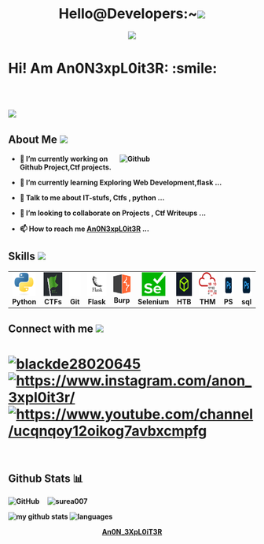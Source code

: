  <div align="center">
   

<h1> Hello@Developers:~<img src = "https://raw.githubusercontent.com/MartinHeinz/MartinHeinz/master/wave.gif" width = 50px> </h1>

 <p align="center">
  <img src="https://readme-typing-svg.herokuapp.com?font=&color=%23CCCCCC&size=26&center=true&vCenter=true&height=47&lines=%F0%9F%99%82+Am+a+N00b+CTFer;%F0%9F%90%8D+Pythonist;%F0%9F%91%80+Automation+Developer">
  </p>
</div>

<div size='100px'> <b><h1>Hi! Am An0N3xpL0it3R: :smile: </h1></div><br><br>

<a href="https://github.com/An0N-3XpL0iT3R"><img src="https://github-profile-trophy.vercel.app/?username=An0N-3XpL0iT3R&theme=onedark&row=1&margin-w=2&margin-h=2"></a>
</div>

<h2> About Me <img src ="./img/me/" width=32px> </h2>

<img width="55%" align="right" alt="Github" src="https://raw.githubusercontent.com/onimur/.github/master/.resources/git-header.svg" />


- 🔭 I’m currently working on Github Project,Ctf projects.

- 🌱 I’m currently learning Exploring Web Development,flask ...

- 💬 Talk to me about IT-stufs, Ctfs , python ...

- 👯 I’m looking to collaborate on Projects , Ctf Writeups ...

- 📫 How to reach me [An0N3xpL0it3R](https://www.instagram.com/anon_3xpl0it3r/) ...


<h2> Skills <img src = "https://media2.giphy.com/media/QssGEmpkyEOhBCb7e1/giphy.gif?cid=ecf05e47a0n3gi1bfqntqmob8g9aid1oyj2wr3ds3mg700bl&rid=giphy.gif" width = 32px> </h2>
<table>
  <tr>
      <td align="center" width="96">
      <a href="#">
        <img src="./img/python.svg" width="48" height="48" alt="Python" />
      </a>
      <br>Python
     </td>


   <td align="center"  width="96">
      <a href="#">
        <img src="./img/ctf.png" width="48" height="48" alt="CTF" />
      </a>
      <br>CTFs
    </td>

   <td align="center"  width="96">
      <a href="#">
        <img src="./img/git.png" width="48" height="48" alt="Git" />
      </a>
      <br>Git
    </td>
    
   <td align="center"  width="96">
      <a href="#">
        <img src="./img/flask.jpg" width="48" height="48" alt="Flask" />
      </a>
      <br>Flask
    </td>
      <td align="center"  width="96">
      <a href="#">
        <img src="./img/bburp.png" width="46" height="42" alt="Burp" />
      </a>
      <br>Burp
    </td>
    
   <td align="center"  width="96">
      <a href="#">
        <img src="./img/selenium.png" width="48" height="48" alt="Git" />
      </a>
      <br>Selenium
    </td>

   <td align="center"  width="96">
      <a href="#">
        <img src="./img/htb.jpg" width="48" height="48" alt="HTB"/>
      </a>
      <br>HTB
    </td>

   <td align="center"  width="96">
      <a href="#">
        <img src="./img/thm.png" width="48" height="48" alt="THM" />
      </a>
      <br>THM
    </td>
<td align="center"  width="96">
      <a href="#">
        <img src="./img/ps.png" width="48" height="48" alt="ps" />
      </a>
      <br>PS
    </td>
<td align="center"  width="96">
      <a href="#">
        <img src="./img/ps.png" width="48" height="48" alt="sql" />
      </a>
      <br>sql
    </td>

  </tr>
</table>


<h2> Connect with me <img src='https://raw.githubusercontent.com/ShahriarShafin/ShahriarShafin/main/Assets/handshake.gif' width="100px"> </h2>
<h1 align="left">
<a href="https://twitter.com/blackde28020645" target="blank"><img align="center" src="https://raw.githubusercontent.com/rahuldkjain/github-profile-readme-generator/master/src/images/icons/Social/twitter.svg" alt="blackde28020645" height="30" width="40" /></a>
<a href="https://www.instagram.com/anon_3xpl0it3r/" target="blank"><img align="center" src="https://raw.githubusercontent.com/rahuldkjain/github-profile-readme-generator/master/src/images/icons/Social/instagram.svg" alt="https://www.instagram.com/anon_3xpl0it3r/" height="30" width="40" /></a>
<a href="https://www.youtube.com/c/https://www.youtube.com/channel/ucqnqoy12oikog7avbxcmpfg" target="blank"><img align="center" src="https://raw.githubusercontent.com/rahuldkjain/github-profile-readme-generator/master/src/images/icons/Social/youtube.svg" alt="https://www.youtube.com/channel/ucqnqoy12oikog7avbxcmpfg" height="30" width="40" /></a>
</h1>
<br>
<h2> Github Stats 📊</h2>
<p>
<img alt="GitHub" src="https://img.shields.io/badge/dynamic/json?logo=github&label=Github%20followers&query=%24.data.totalSubs&url=https%3A%2F%2Fapi.spencerwoo.com%2Fsubstats%2F%3Fsource%3Dgithub%26queryKey%3DAn0N-3XpL0iT3R">
</a>
&nbsp; &nbsp;
<img src="https://komarev.com/ghpvc/?username=surea007&label=Profile%20views&color=0e75b6&style=flat" alt="surea007" /> 
</p>
<a>
    <p>
    <img src="https://github-readme-stats.vercel.app/api?username=An0N-3XpL0iT3R&show_icons=true&theme=tokyonight" alt="my github stats" width="420"/>&nbsp;<img src="https://github-readme-stats.vercel.app/api/top-langs/?username=An0N-3XpL0iT3R&layout=compact&theme=tokyonight" alt="languages" height="165">
    </p>
</a>

<footer align='center'><a href="https://github.com/An0N-3XpL0iT3R">An0N_3XpL0iT3R</a></footer>
  
